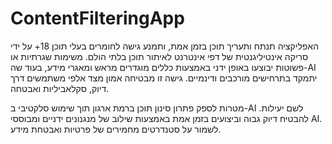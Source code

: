 # ContentFilteringApp
האפליקציה תנתח ותעריך תוכן בזמן אמת, ותמנע גישה לחומרים בעלי תוכן 18+ על ידי סריקה אינטיליגנטית של דפי אינטרנט לאיתור תוכן בלתי הולם. משימות שגרתיות או פשוטות יבוצעו באופן ידני באמצעות כללים מוגדרים מראש ומאגרי מידע, בעוד שה-AI יתמקד בתרחישים מורכבים ודינמיים. גישה זו מבטיחה אמון מצד אלפי משתמשים דרך דיוק, סקלאביליות ואבטחה.

מטרות
לספק פתרון סינון תוכן ברמת ארגון תוך שימוש סלקטיבי ב-AI לשם יעילות.
להבטיח דיוק גבוה וביצועים בזמן אמת באמצעות שילוב של מנגנונים ידניים ומבוססי AI.
לשמור על סטנדרטים מחמירים של פרטיות ואבטחת מידע.
